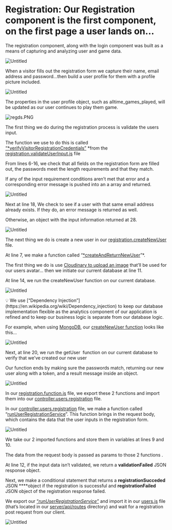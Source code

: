 # Registration: Our Registration component is the first component, on the first page a user lands on…

The registration component, along with the login component was built as a means of capturing and analyzing user and game data.

![Untitled](Untitled%2032.png)

When a visitor fills out the registration form we capture their name, email address and password…then build a user profile for them with a profile picture included.

![Untitled](Untitled%2033.png)

The properties in the user profile object, such as alltime_games_played,  will be updated as our user continues to play them game.

![regds.PNG](regds.png)

The first thing we do during the registration process is validate the users input.

The function we use to do this is called [“*verifyVisitorRegistrationCredentials”](https://github.com/djtoler/v1-mern/blob/8d536bb23cf1f59a736fba02426b111a5fd5e7aa/server/functions/registration/registration.components.validateUserInput.js#L3) [](https://github.com/djtoler/v1-mern/blob/main/server/functions/registration/registration.components.validateUserInput.js)*from the [registration.validateUserInput.js](https://github.com/djtoler/v1-mern/blob/main/server/functions/registration/registration.components.validateUserInput.js#L3) file

From lines 6-16, we check that all fields on the registration form are filled out, the passwords meet the length requirements and that they match. 

If any of the input requirement conditions aren’t met that error and a corresponding error message is pushed into an a array and returned.

![Untitled](Untitled%2034.png)

Next at line 18, We check to see if a user with that same email address already exists. If they do, an error message is returned as well.

Otherwise, an object with the input information returned at 28.

![Untitled](Untitled%2035.png)

The next thing we do is create a new user in our [registration.createNewUser](https://github.com/djtoler/v1-mern/blob/main/server/functions/registration/registration.components.createNewUser.js) file.

At line 7, we make a function called “[*createAndReturnNewUser](https://github.com/djtoler/v1-mern/blob/8d536bb23cf1f59a736fba02426b111a5fd5e7aa/server/functions/registration/registration.components.createNewUser.js#L7)”*.

The first thing we do is use [Cloudinary to upload an image](https://cloudinary.com/documentation/upload_images#api_example_1) that’ll be used for our users avatar… then we initiate our current database at line 11.

At line 14, we run the createNewUser function on our current database. 

![Untitled](Untitled%2036.png)

<aside>
💡 We use [“Dependency Injection”](https://en.wikipedia.org/wiki/Dependency_injection) to keep our database implementation flexible as the analytics component of our application is refined and to keep our business logic is separate from our database logic.

For example, when using [MongoDB](https://www.geeksforgeeks.org/mongoose-document-model-create-api/), our [createNewUser function](https://github.com/djtoler/v1-mern/blob/8d536bb23cf1f59a736fba02426b111a5fd5e7aa/server/databases/mongodb/mongodb.js#L6) looks like this…

![Untitled](Untitled%2037.png)

</aside>

Next, at line 20, we run the getUser  function on our current database to verify that we’ve created our new user

Our function ends by making sure the passwords match, returning our new user along with a token, and a result message inside an object.

![Untitled](Untitled%2038.png)

In our [registration.function.js](https://github.com/djtoler/v1-mern/blob/main/server/functions/registration/registration.functions.js) file, we export these 2 functions and import them into our [controller.users.registration](https://github.com/djtoler/v1-mern/blob/main/server/api/controllers/controller.users.registration.js) file.

In our [controller.users.registration](https://github.com/djtoler/v1-mern/blob/main/server/api/controllers/controller.users.registration.js) file, we make a function called “[runUserRegistrationService](https://github.com/djtoler/v1-mern/blob/main/server/api/controllers/controller.users.registration.js)”. This function brings in the request body, which contains the data that the user inputs in the registration form.

![Untitled](Untitled%2039.png)

We take our 2 imported functions and store them in variables at lines 9 and 10.

The data from the request body is passed as params to those 2 functions .

At line 12, if the input data isn’t validated, we return a **validationFailed** JSON response object.

Next, we make a conditional statement that returns a **registrationSucceded** JSON ****object if the registration is successful and **registrationFailed** JSON object of the registration response failed.

We export our [“*runUserRegistrationService”*](https://github.com/djtoler/v1-mern/blob/8d536bb23cf1f59a736fba02426b111a5fd5e7aa/server/api/controllers/controller.users.registration.js#L6) and import it in our [users.js](https://github.com/djtoler/v1-mern/blob/main/server/api/routes/users.js) file (that’s located in our [server/api/routes](https://github.com/djtoler/v1-mern/tree/main/server/api/routes)  directory) and wait for a registration post request from our client.

![Untitled](Untitled%2040.png)